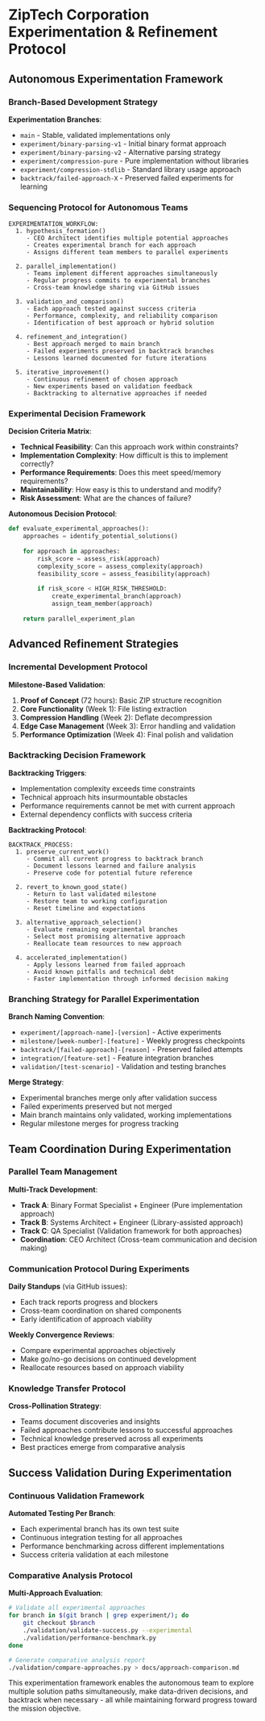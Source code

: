 # ZipTech Corporation Experimentation & Refinement Protocol

## Autonomous Experimentation Framework

### Branch-Based Development Strategy
**Experimentation Branches**:
- `main` - Stable, validated implementations only
- `experiment/binary-parsing-v1` - Initial binary format approach
- `experiment/binary-parsing-v2` - Alternative parsing strategy
- `experiment/compression-pure` - Pure implementation without libraries
- `experiment/compression-stdlib` - Standard library usage approach
- `backtrack/failed-approach-X` - Preserved failed experiments for learning

### Sequencing Protocol for Autonomous Teams
```
EXPERIMENTATION_WORKFLOW:
  1. hypothesis_formation()
     - CEO Architect identifies multiple potential approaches
     - Creates experimental branch for each approach
     - Assigns different team members to parallel experiments
  
  2. parallel_implementation()
     - Teams implement different approaches simultaneously
     - Regular progress commits to experimental branches
     - Cross-team knowledge sharing via GitHub issues
  
  3. validation_and_comparison()
     - Each approach tested against success criteria
     - Performance, complexity, and reliability comparison
     - Identification of best approach or hybrid solution
  
  4. refinement_and_integration()
     - Best approach merged to main branch
     - Failed experiments preserved in backtrack branches
     - Lessons learned documented for future iterations
  
  5. iterative_improvement()
     - Continuous refinement of chosen approach
     - New experiments based on validation feedback
     - Backtracking to alternative approaches if needed
```

### Experimental Decision Framework
**Decision Criteria Matrix**:
- **Technical Feasibility**: Can this approach work within constraints?
- **Implementation Complexity**: How difficult is this to implement correctly?
- **Performance Requirements**: Does this meet speed/memory requirements?
- **Maintainability**: How easy is this to understand and modify?
- **Risk Assessment**: What are the chances of failure?

**Autonomous Decision Protocol**:
```python
def evaluate_experimental_approaches():
    approaches = identify_potential_solutions()
    
    for approach in approaches:
        risk_score = assess_risk(approach)
        complexity_score = assess_complexity(approach)
        feasibility_score = assess_feasibility(approach)
        
        if risk_score < HIGH_RISK_THRESHOLD:
            create_experimental_branch(approach)
            assign_team_member(approach)
            
    return parallel_experiment_plan
```

## Advanced Refinement Strategies

### Incremental Development Protocol
**Milestone-Based Validation**:
1. **Proof of Concept** (72 hours): Basic ZIP structure recognition
2. **Core Functionality** (Week 1): File listing extraction
3. **Compression Handling** (Week 2): Deflate decompression
4. **Edge Case Management** (Week 3): Error handling and validation
5. **Performance Optimization** (Week 4): Final polish and validation

### Backtracking Decision Framework
**Backtracking Triggers**:
- Implementation complexity exceeds time constraints
- Technical approach hits insurmountable obstacles
- Performance requirements cannot be met with current approach
- External dependency conflicts with success criteria

**Backtracking Protocol**:
```
BACKTRACK_PROCESS:
  1. preserve_current_work()
     - Commit all current progress to backtrack branch
     - Document lessons learned and failure analysis
     - Preserve code for potential future reference
  
  2. revert_to_known_good_state()
     - Return to last validated milestone
     - Restore team to working configuration
     - Reset timeline and expectations
  
  3. alternative_approach_selection()
     - Evaluate remaining experimental branches
     - Select most promising alternative approach
     - Reallocate team resources to new approach
  
  4. accelerated_implementation()
     - Apply lessons learned from failed approach
     - Avoid known pitfalls and technical debt
     - Faster implementation through informed decision making
```

### Branching Strategy for Parallel Experimentation
**Branch Naming Convention**:
- `experiment/[approach-name]-[version]` - Active experiments
- `milestone/[week-number]-[feature]` - Weekly progress checkpoints
- `backtrack/[failed-approach]-[reason]` - Preserved failed attempts
- `integration/[feature-set]` - Feature integration branches
- `validation/[test-scenario]` - Validation and testing branches

**Merge Strategy**:
- Experimental branches merge only after validation success
- Failed experiments preserved but not merged
- Main branch maintains only validated, working implementations
- Regular milestone merges for progress tracking

## Team Coordination During Experimentation

### Parallel Team Management
**Multi-Track Development**:
- **Track A**: Binary Format Specialist + Engineer (Pure implementation approach)
- **Track B**: Systems Architect + Engineer (Library-assisted approach)
- **Track C**: QA Specialist (Validation framework for both approaches)
- **Coordination**: CEO Architect (Cross-team communication and decision making)

### Communication Protocol During Experiments
**Daily Standups** (via GitHub issues):
- Each track reports progress and blockers
- Cross-team coordination on shared components
- Early identification of approach viability

**Weekly Convergence Reviews**:
- Compare experimental approaches objectively
- Make go/no-go decisions on continued development
- Reallocate resources based on approach viability

### Knowledge Transfer Protocol
**Cross-Pollination Strategy**:
- Teams document discoveries and insights
- Failed approaches contribute lessons to successful approaches
- Technical knowledge preserved across all experiments
- Best practices emerge from comparative analysis

## Success Validation During Experimentation

### Continuous Validation Framework
**Automated Testing Per Branch**:
- Each experimental branch has its own test suite
- Continuous integration testing for all approaches
- Performance benchmarking across different implementations
- Success criteria validation at each milestone

### Comparative Analysis Protocol
**Multi-Approach Evaluation**:
```bash
# Validate all experimental approaches
for branch in $(git branch | grep experiment/); do
    git checkout $branch
    ./validation/validate-success.py --experimental
    ./validation/performance-benchmark.py
done

# Generate comparative analysis report
./validation/compare-approaches.py > docs/approach-comparison.md
```

This experimentation framework enables the autonomous team to explore multiple solution paths simultaneously, make data-driven decisions, and backtrack when necessary - all while maintaining forward progress toward the mission objective.